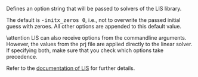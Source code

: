 Defines an option string that will be passed to solvers of the LIS library.

The default is <tt>-initx_zeros 0</tt>, i.e., not to overwrite the passed initial
guess with zeroes. All other options are appended to this default value.

\attention
LIS can also receive options from the commandline arguments. However, the values
from the prj file are applied directly to the linear solver. If specifying both,
make sure that you check which options take precedence.

Refer to the [documentation of LIS](http://www.ssisc.org/lis/index.en.html) for further details.
